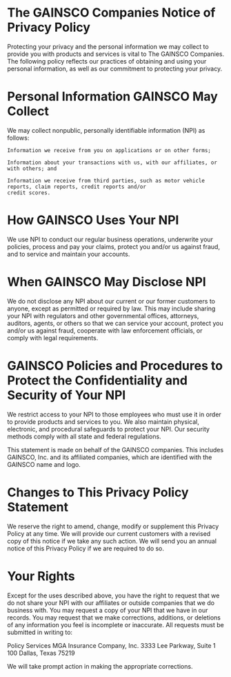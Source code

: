 # The GAINSCO Companies Notice of Privacy Policy

Protecting your privacy and the personal information we may collect to provide you with products and services is vital
to The GAINSCO Companies. The following policy reflects our practices of obtaining and using your personal
information, as well as our commitment to protecting your privacy.

# Personal Information GAINSCO May Collect

We may collect nonpublic, personally identifiable information (NPI) as follows:

```
Information we receive from you on applications or on other forms;
```
```
Information about your transactions with us, with our affiliates, or with others; and
```
```
Information we receive from third parties, such as motor vehicle reports, claim reports, credit reports and/or
credit scores.
```
# How GAINSCO Uses Your NPI

We use NPI to conduct our regular business operations, underwrite your policies, process and pay your claims, protect
you and/or us against fraud, and to service and maintain your accounts.

# When GAINSCO May Disclose NPI

We do not disclose any NPI about our current or our former customers to anyone, except as permitted or required by
law. This may include sharing your NPI with regulators and other governmental offices, attorneys, auditors, agents, or
others so that we can service your account, protect you and/or us against fraud, cooperate with law enforcement
officials, or comply with legal requirements.

# GAINSCO Policies and Procedures to Protect the Confidentiality and Security of Your NPI

We restrict access to your NPI to those employees who must use it in order to provide products and services to you.
We also maintain physical, electronic, and procedural safeguards to protect your NPI. Our security methods comply
with all state and federal regulations.

This statement is made on behalf of the GAINSCO companies. This includes GAINSCO, Inc. and its affiliated
companies, which are identified with the GAINSCO name and logo.

# Changes to This Privacy Policy Statement

We reserve the right to amend, change, modify or supplement this Privacy Policy at any time. We will provide our
current customers with a revised copy of this notice if we take any such action. We will send you an annual notice of
this Privacy Policy if we are required to do so.

# Your Rights

Except for the uses described above, you have the right to request that we do not share your NPI with our affiliates or
outside companies that we do business with. You may request a copy of your NPI that we have in our records. You
may request that we make corrections, additions, or deletions of any information you feel is incomplete or inaccurate.
All requests must be submitted in writing to:

Policy Services
MGA Insurance Company, Inc.
3333 Lee Parkway, Suite 1 100
Dallas, Texas 75219


We will take prompt action in making the appropriate corrections.


